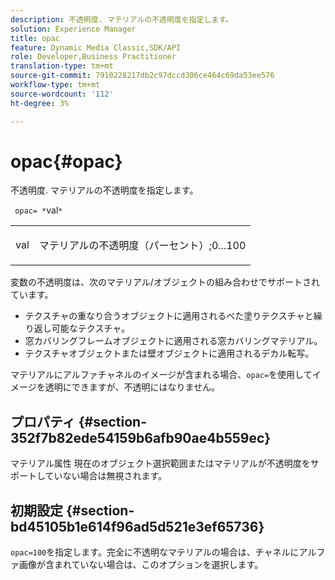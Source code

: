 ```yaml
---
description: 不透明度. マテリアルの不透明度を指定します。
solution: Experience Manager
title: opac
feature: Dynamic Media Classic,SDK/API
role: Developer,Business Practitioner
translation-type: tm+mt
source-git-commit: 7910228217db2c97dccd306ce464c69da53ee576
workflow-type: tm+mt
source-wordcount: '112'
ht-degree: 3%

---
```



# opac{#opac}

不透明度. マテリアルの不透明度を指定します。

` opac= *`val`*`

<table id="simpletable_6AB8CD75F526469FBC9FEAE049792EF2"> 
 <tr class="strow"> 
  <td class="stentry"> <p> <span class="varname"> val  </span> </p> </td> 
  <td class="stentry"> <p>マテリアルの不透明度（パーセント）;0...100 </p> </td> 
 </tr> 
</table>

変数の不透明度は、次のマテリアル/オブジェクトの組み合わせでサポートされています。

* テクスチャの重なり合うオブジェクトに適用されるべた塗りテクスチャと繰り返し可能なテクスチャ。
* 窓カバリングフレームオブジェクトに適用される窓カバリングマテリアル。
* テクスチャオブジェクトまたは壁オブジェクトに適用されるデカル転写。

マテリアルにアルファチャネルのイメージが含まれる場合、`opac=`を使用してイメージを透明にできますが、不透明にはなりません。

## プロパティ {#section-352f7b82ede54159b6afb90ae4b559ec}

マテリアル属性 現在のオブジェクト選択範囲またはマテリアルが不透明度をサポートしていない場合は無視されます。

## 初期設定 {#section-bd45105b1e614f96ad5d521e3ef65736}

`opac=100`を指定します。完全に不透明なマテリアルの場合は、チャネルにアルファ画像が含まれていない場合は、このオプションを選択します。
